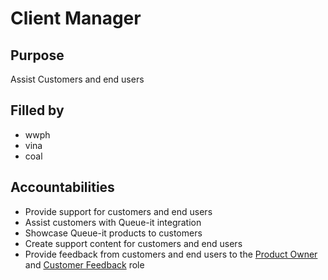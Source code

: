 # Client Manager

## Purpose
Assist Customers and end users

## Filled by
- wwph
- vina
- coal

## Accountabilities
- Provide support for customers and end users
- Assist customers with Queue-it integration
- Showcase Queue-it products to customers
- Create support content for customers and end users
- Provide feedback from customers and end users to the [Product Owner](https://github.com/queueit/holacracy/blob/master/roles/product-owner.md) and [Customer Feedback](https://github.com/queueit/holacracy/blob/master/roles/customer-feedback.md) role
